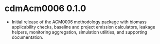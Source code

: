 # cdmAcm0006 0.1.0

* Initial release of the ACM0006 methodology package with biomass applicability
  checks, baseline and project emission calculators, leakage helpers,
  monitoring aggregation, simulation utilities, and supporting documentation.
